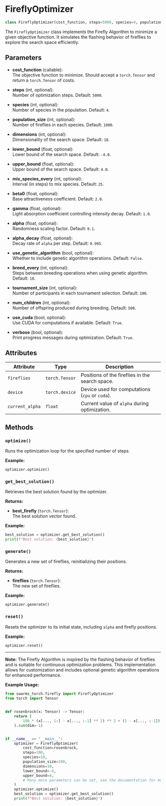 # FireflyOptimizer

```python
class FireflyOptimizer(cost_function, steps=5000, species=4, population_size=1000, dimensions=10, lower_bound=-4.0, upper_bound=4.0, mix_species_every=25, beta0=2.0, gamma=1.0, alpha=0.1, alpha_decay=0.995, use_genetic_algorithm=False, breed_every=10, tournament_size=100, num_children=500, use_cuda=True, verbose=True)
```

The `FireflyOptimizer` class implements the Firefly Algorithm to minimize a given objective function. It simulates the flashing behavior of fireflies to explore the search space efficiently.

## Parameters

- **cost_function** (callable):  
  The objective function to minimize. Should accept a `torch.Tensor` and return a `torch.Tensor` of costs.

- **steps** (int, optional):  
  Number of optimization steps. Default: `5000`.

- **species** (int, optional):  
  Number of species in the population. Default: `4`.

- **population_size** (int, optional):  
  Number of fireflies in each species. Default: `1000`.

- **dimensions** (int, optional):  
  Dimensionality of the search space. Default: `10`.

- **lower_bound** (float, optional):  
  Lower bound of the search space. Default: `-4.0`.

- **upper_bound** (float, optional):  
  Upper bound of the search space. Default: `4.0`.

- **mix_species_every** (int, optional):  
  Interval (in steps) to mix species. Default: `25`.

- **beta0** (float, optional):  
  Base attractiveness coefficient. Default: `2.0`.

- **gamma** (float, optional):  
  Light absorption coefficient controlling intensity decay. Default: `1.0`.

- **alpha** (float, optional):  
  Randomness scaling factor. Default: `0.1`.

- **alpha_decay** (float, optional):  
  Decay rate of `alpha` per step. Default: `0.995`.

- **use_genetic_algorithm** (bool, optional):  
  Whether to include genetic algorithm operations. Default: `False`.

- **breed_every** (int, optional):  
  Steps between breeding operations when using genetic algorithm. Default: `10`.

- **tournament_size** (int, optional):  
  Number of participants in each tournament selection. Default: `100`.

- **num_children** (int, optional):  
  Number of offspring produced during breeding. Default: `500`.

- **use_cuda** (bool, optional):  
  Use CUDA for computations if available. Default: `True`.

- **verbose** (bool, optional):  
  Print progress messages during optimization. Default: `True`.

## Attributes

| Attribute          | Type            | Description                                            |
|--------------------|-----------------|--------------------------------------------------------|
| `fireflies`        | `torch.Tensor`  | Positions of the fireflies in the search space.        |
| `device`           | `torch.device`  | Device used for computations (`cpu` or `cuda`).        |
| `current_alpha`    | `float`         | Current value of `alpha` during optimization.          |

## Methods

### `optimize()`

Runs the optimization loop for the specified number of steps.

**Example:**

```python
optimizer.optimize()
```

### `get_best_solution()`

Retrieves the best solution found by the optimizer.

**Returns:**

- **best_firefly** (`torch.Tensor`):  
  The best solution vector found.

**Example:**

```python
best_solution = optimizer.get_best_solution()
print(f"Best solution: {best_solution}")
```

### `generate()`

Generates a new set of fireflies, reinitializing their positions.

**Returns:**

- **fireflies** (`torch.Tensor`):  
  The new set of fireflies.

**Example:**

```python
optimizer.generate()
```

### `reset()`

Resets the optimizer to its initial state, including `alpha` and firefly positions.

**Example:**

```python
optimizer.reset()
```

---

**Note:** The Firefly Algorithm is inspired by the flashing behavior of fireflies and is suitable for continuous optimization problems. This implementation allows for customization and includes optional genetic algorithm operations for enhanced performance.

**Example Usage:**

```python
from swarms_torch.firefly import FireflyOptimizer
from torch import Tensor


def rosenbrock(x: Tensor) -> Tensor:
    return (
        100 * (x[..., 1:] - x[..., :-1] ** 2) ** 2 + (1 - x[..., :-1]) ** 2
    ).sum(dim=-1)


if __name__ == "__main__":
    optimizer = FireflyOptimizer(
        cost_function=rosenbrock,
        steps=100,
        species=10,
        population_size=100,
        dimensions=10,
        lower_bound=-4,
        upper_bound=4,
        # Many more parameters can be set, see the documentation for more details
    )
    optimizer.optimize()
    best_solution = optimizer.get_best_solution()
    print(f"Best solution: {best_solution}")
```